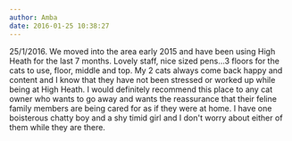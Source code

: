 ```yaml
---
author: Amba
date: 2016-01-25 10:38:27
---
```

25/1/2016. We moved into the area early 2015 and have been using High Heath for the last  7 months. Lovely staff, nice sized pens...3 floors for the cats to use, floor, middle and top. My 2 cats always come back happy and content and I know that they have not been stressed or worked up while being at High Heath. I would definitely recommend this place to any cat owner who wants to go away and wants the reassurance that their feline family members are being cared for as if they were at home. I have one boisterous chatty boy and a shy timid girl and I don't worry about either of them while they are there.

